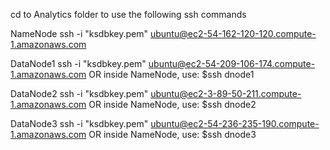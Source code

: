 cd to Analytics folder to use the following ssh commands

NameNode
ssh -i "ksdbkey.pem" ubuntu@ec2-54-162-120-120.compute-1.amazonaws.com

DataNode1
ssh -i "ksdbkey.pem" ubuntu@ec2-54-209-106-174.compute-1.amazonaws.com
OR
inside NameNode, use: $ssh dnode1

DataNode2
ssh -i "ksdbkey.pem" ubuntu@ec2-3-89-50-211.compute-1.amazonaws.com
OR
inside NameNode, use: $ssh dnode2

DataNode3
ssh -i "ksdbkey.pem" ubuntu@ec2-54-236-235-190.compute-1.amazonaws.com
OR
inside NameNode, use: $ssh dnode3

